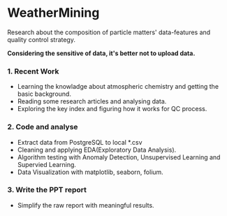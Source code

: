 # WeatherMining
Research about the composition of particle matters' data-features and quality control strategy.

**Considering the sensitive of data, it's better not to upload data.**

### 1. Recent Work
+ Learning the knowladge about atmospheric chemistry and getting the basic background.
+ Reading some research articles and analysing data.
+ Exploring the key index and figuring how it works for QC process.

### 2. Code and analyse
+ Extract data from PostgreSQL to local *.csv
+ Cleaning and applying EDA(Exploratory Data Analysis).
+ Algorithm testing with Anomaly Detection, Unsupervised Learning and Supervied Learning.
+ Data Visualization with matplotlib, seaborn, folium.

### 3. Write the PPT report
+ Simplify the raw report with meaningful results.
